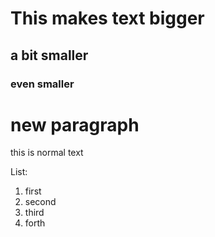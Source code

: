 # This makes text bigger 
## a bit smaller
### even smaller

# new paragraph
this is normal text

List: 
1. first
2. second
3. third
4. forth
